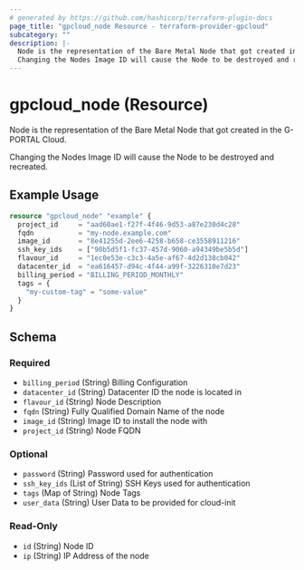 ```yaml
---
# generated by https://github.com/hashicorp/terraform-plugin-docs
page_title: "gpcloud_node Resource - terraform-provider-gpcloud"
subcategory: ""
description: |-
  Node is the representation of the Bare Metal Node that got created in the G-PORTAL Cloud.
  Changing the Nodes Image ID will cause the Node to be destroyed and recreated.
---
```


# gpcloud_node (Resource)

Node is the representation of the Bare Metal Node that got created in the G-PORTAL Cloud.

Changing the Nodes Image ID will cause the Node to be destroyed and recreated.

## Example Usage

```terraform
resource "gpcloud_node" "example" {
  project_id     = "aad60ae1-f27f-4f46-9d53-a87e230d4c28"
  fqdn           = "my-node.example.com"
  image_id       = "8e41255d-2ee6-4258-b658-ce3558911216"
  ssh_key_ids    = ["90b5d5f1-fc37-457d-9060-a94349be5b5d"]
  flavour_id     = "1ec0e53e-c3c3-4a5e-af67-4d2d138cb042"
  datacenter_id  = "ea616457-d94c-4f44-a99f-3226310e7d23"
  billing_period = "BILLING_PERIOD_MONTHLY"
  tags = {
    "my-custom-tag" = "some-value"
  }
}
```

<!-- schema generated by tfplugindocs -->
## Schema

### Required

- `billing_period` (String) Billing Configuration
- `datacenter_id` (String) Datacenter ID the node is located in
- `flavour_id` (String) Node Description
- `fqdn` (String) Fully Qualified Domain Name of the node
- `image_id` (String) Image ID to install the node with
- `project_id` (String) Node FQDN

### Optional

- `password` (String) Password used for authentication
- `ssh_key_ids` (List of String) SSH Keys used for authentication
- `tags` (Map of String) Node Tags
- `user_data` (String) User Data to be provided for cloud-init

### Read-Only

- `id` (String) Node ID
- `ip` (String) IP Address of the node


